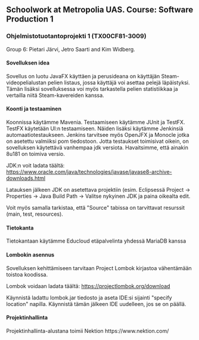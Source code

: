 <h2>Schoolwork at Metropolia UAS. Course: Software Production 1</h2>
<h3>Ohjelmistotuotantoprojekti 1 (TX00CF81-3009)</h3>
<p>Group 6: Pietari Järvi, Jetro Saarti and Kim Widberg.

<h4>Sovelluksen idea</h4>
<p>Sovellus on luotu JavaFX käyttäen ja perusideana on käyttäjän Steam-videopelialustan pelien listaus, jossa käyttäjä voi asettaa pelejä läpäistyksi. Tämän lisäksi sovelluksessa voi myös tarkastella pelien statistiikkaa ja vertailla niitä Steam-kavereiden kanssa.</p>

<h4>Koonti ja testaaminen</h4>
<p>Koonnissa käytämme Mavenia. Testaamiseen käytämme JUnit ja TestFX. TestFX käytetään UI:n testaamiseen. Näiden lisäksi käytämme Jenkinsiä automaatiotestaukseen. Jenkins tarvitsee myös OpenJFX ja Monocle jotka on asetettu valmiiksi pom tiedostoon. Jotta testaukset toimisivat oikein, on sovelluksen käytettävä vanhempaa jdk versiota. Havaitsimme, että ainakin 8u181 on toimiva versio. 

JDK:n voit ladata täältä: https://www.oracle.com/java/technologies/javase/javase8-archive-downloads.html

Latauksen jälkeen JDK on asetettava projektiin (esim. Eclipsessä Project -> Properties -> Java Build Path -> Valitse nykyinen JDK ja paina oikealta edit.

Voit myös samalla tarkistaa, että "Source" tabissa on tarvittavat resurssit (main, test, resources).
</p>

<h4>Tietokanta</h4>
<p>Tietokantaan käytämme Educloud etäpalvelinta yhdessä MariaDB kanssa</p>

<h4>Lombokin asennus</h4>
<p>Sovelluksen kehittämiseen tarvitaan Project Lombok kirjastoa vähentämään toistoa koodissa.

Lombok voidaan ladata täältä: https://projectlombok.org/download

Käynnistä ladattu lombok.jar tiedosto ja aseta IDE:si sijainti "specify location" napilla. Käynnistä tämän jälkeen IDE uudelleen, jos se on päällä.
</p>

<h4>Projektinhallinta</h4>
<p>Projektinhallinta-alustana toimii Nektion
https://www.nektion.com/
</p>
